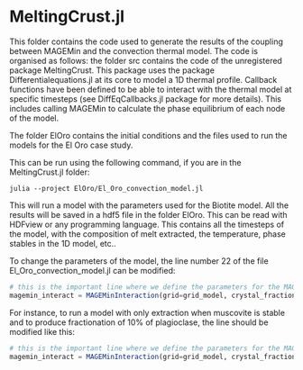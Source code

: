 # MeltingCrust.jl

This folder contains the code used to generate the results of the coupling between MAGEMin and the convection thermal model. The code is organised as follows: the folder src contains the code of the unregistered package MeltingCrust. This package uses the package Differentialequations.jl at its core to model a 1D thermal profile. Callback functions have been defined to be able to interact with the thermal model at specific timesteps (see DiffEqCallbacks.jl package for more details). This includes calling MAGEMin to calculate the phase equilibrium of each node of the model.

The folder ElOro contains the initial conditions and the files used to run the models for the El Oro case study. 

This can be run using the following command, if you are in the MeltingCrust.jl folder:

```
julia --project ElOro/El_Oro_convection_model.jl
```

This will run a model with the parameters used for the Biotite model. All the results will be saved in a hdf5 file in the folder ElOro. This can be read with HDFview or any programming language. This contains all the timesteps of the model, with the composition of melt extracted, the temperature, phase stables in the 1D model, etc..

To change the parameters of the model, the line number 22 of the file El_Oro_convection_model.jl can be modified:

```julia
# this is the important line where we define the parameters for the MAGEMin interaction
magemin_interact = MAGEMinInteraction(grid=grid_model, crystal_fractionation=false, frac_crystallisation=[0.0, 0.0, 0.0], flux_melting=false, h2o_keep= 0.00, ms_melt_only=false, grt_frac_remove=0.0, crd_frac_remove = 0.0)
```
For instance, to run a model with only extraction when muscovite is stable and to produce fractionation of 10% of plagioclase, the line should be modified like this:

```julia
# this is the important line where we define the parameters for the MAGEMin interaction
magemin_interact = MAGEMinInteraction(grid=grid_model, crystal_fractionation=true, frac_crystallisation=[0.1, 0.0, 0.0], flux_melting=false, h2o_keep= 0.00, ms_melt_only=true, grt_frac_remove=0.0, crd_frac_remove = 0.0)
```